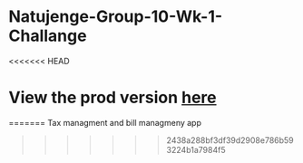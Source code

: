 # Natujenge-Group-10-Wk-1-Challange

<<<<<<< HEAD
# View the prod version [ here ](https://tax-calculator-doqbrkaww-kiptanuiboaz.vercel.app/)
=======
Tax managment and bill managmeny app
>>>>>>> 2438a288bf3df39d2908e786b593224b1a7984f5
